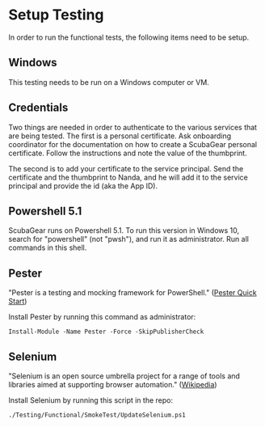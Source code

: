 # Setup Testing

In order to run the functional tests, the following items need to be setup.

## Windows

This testing needs to be run on a Windows computer or VM.

## Credentials

Two things are needed in order to authenticate to the various services that are being tested.  The first is a personal certificate.  Ask onboarding coordinator for the documentation on how to create a ScubaGear personal certificate.  Follow the instructions and note the value of the thumbprint.

The second is to add your certificate to the service principal.  Send the certificate and the thumbprint to Nanda, and he will add it to the service principal and provide the id (aka the App ID).

## Powershell 5.1

ScubaGear runs on Powershell 5.1.  To run this version in Windows 10, search for "powershell" (not "pwsh"), and run it as administrator.  Run all commands in this shell.

## Pester

"Pester is a testing and mocking framework for PowerShell." ([Pester Quick Start](https://pester.dev/docs/quick-start))

Install Pester by running this command as administrator:

```
Install-Module -Name Pester -Force -SkipPublisherCheck
```

## Selenium

"Selenium is an open source umbrella project for a range of tools and libraries aimed at supporting browser automation." ([Wikipedia](https://en.wikipedia.org/wiki/Selenium_(software)))

Install Selenium by running this script in the repo:

```
./Testing/Functional/SmokeTest/UpdateSelenium.ps1
```
